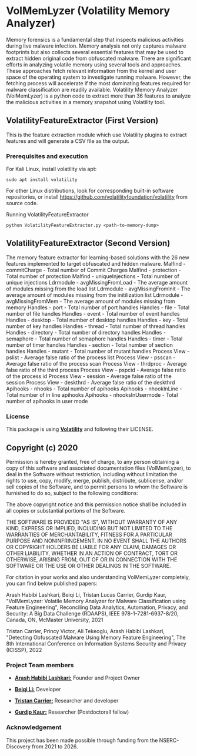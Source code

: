 # VolMemLyzer (Volatility Memory Analyzer)


Memory forensics is a fundamental step that inspects malicious activities during live malware infection. Memory analysis not only captures malware footprints but also collects several essential features that may be used to extract hidden original code from obfuscated malware. There are significant efforts in analyzing volatile memory using several tools and approaches. These approaches fetch relevant information from the kernel and user space of the operating system to investigate running malware. However, the fetching process will accelerate if the most dominating features required for malware classification are readily available. Volatility Memory Analyzer (VolMemLyzer) is a python code to extract more than 36 features to analyze the malicious activities in a memory snapshot using Volatility tool.   

 
## VolatilityFeatureExtractor (First Version)

This is the feature extraction module which use Volatility plugins to extract features and will generate a CSV file as the output.  

### Prerequisites and execution 

For Kali Linux, install volatility via apt:
```
sudo apt install volatility 
```
For other Linux distributions, look for corresponding built-in software repositories, or install https://github.com/volatilityfoundation/volatility from source code. 

Running VolatilityFeatureExtractor 
```
python VolatilityFeatureExtractor.py <path-to-memory-dump> 
```

## VolatilityFeatureExtractor (Second Version)
The memory feature extractor for learning-based solutions with the 26 new features implemented to target obfuscated and hidden malware.
Malfind - commitCharge - Total number of Commit Charges
Malfind - protection - Total number of protection
Malfind - uniqueInjections - Total number of unique injections
Ldrmodule - avgMissingFromLoad - The average amount of modules missing from the load list
Ldrmodule - avgMissingFromInit - The average amount of modules missing from the initilization list
Ldrmodule - avgMissingFromMem - The average amount of modules missing from memory
Handles - port - Total number of port handles
Handles - file - Total number of file handles
Handles - event - Total number of event handles
Handles - desktop - Total number of desktop handles
Handles - key - Total number of key handles
Handles - thread - Total number of thread handles
Handles - directory - Total number of directory handles
Handles - semaphore - Total number of semaphore handles
Handles - timer - Total number of timer handles
Handles - section - Total number of section handles
Handles - mutant - Total number of mutant handles
Process View - pslist - Average false ratio of the process list
Process View - psscan - Average false ratio of the process scan
Process View - thrdproc - Average false ratio of the third process
Process View - pspcid - Average false ratio of the process id
Process View - session - Average false ratio of the session
Process View - deskthrd - Average false ratio of the deskthrd
Apihooks - nhooks - Total number of apihooks
Apihooks - nhookInLine - Total number of in line apihooks
Apihooks - nhooksInUsermode - Total number of apihooks in user mode

### License  
This package is using [**Volatility**](https://github.com/volatilityfoundation/volatility) and following their LICENSE. 

 ## Copyright (c) 2020 

Permission is hereby granted, free of charge, to any person obtaining a copy of this software and associated documentation files (VolMemLyzer), to deal in the Software without restriction, including without limitation the rights to use, copy, modify, merge, publish, distribute, sublicense, and/or sell copies of the Software, and to permit persons to whom the Software is furnished to do so, subject to the following conditions:

The above copyright notice and this permission notice shall be included in all copies or substantial portions of the Software.

THE SOFTWARE IS PROVIDED "AS IS", WITHOUT WARRANTY OF ANY KIND, EXPRESS OR IMPLIED, INCLUDING BUT NOT LIMITED TO THE WARRANTIES OF MERCHANTABILITY, FITNESS FOR A PARTICULAR PURPOSE AND NONINFRINGEMENT. IN NO EVENT SHALL THE AUTHORS OR COPYRIGHT HOLDERS BE LIABLE FOR ANY CLAIM, DAMAGES OR OTHER LIABILITY, WHETHER IN AN ACTION OF CONTRACT, TORT OR OTHERWISE, ARISING FROM, OUT OF OR IN CONNECTION WITH THE SOFTWARE OR THE USE OR OTHER DEALINGS IN THE SOFTWARE.
 
For citation in your works and also understanding VolMemLyzer completely, you can find below published papers:

Arash Habibi Lashkari, Beiqi Li, Tristan Lucas Carrier, Gurdip Kaur, "VolMemLyzer: Volatile Memory Analyzer for Malware Classification using Feature Engineering", Reconciling Data Analytics, Automation, Privacy, and Security: A Big Data Challenge (RDAAPS), IEEE 978-1-7281-6937-8/20, Canada, ON, McMaster University, 2021

Tristan Carrier, Princy Victor, Ali Tekeoglu, Arash Habibi Lashkari, "Detecting Obfuscated Malware Using Memory Feature Engineering", The 8th International Conference on Information Systems Security and Privacy (ICISSP), 2022

### Project Team members 

* [**Arash Habibi Lashkari:**](https://www.cs.unb.ca/~alashkar/) Founder and Project Owner 

* [**Beiqi Li:**](https://github.com/beiqil) Developer 

* [**Tristan Carrier:**](https://github.com/TristanCarrier) Researcher and developer

* [**Gurdip Kaur:**](https://www.linkedin.com/in/gurdip-kaur-738062164/) Researcher (Postdoctorall fellow) 

### Acknowledgement 
This project has been made possible through funding from the NSERC-Discovery from 2021 to 2026. 
